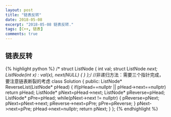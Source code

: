 ```yaml
---
layout: post
title: "链表反转"
date: 2018-05-08
excerpt: "2018-05-08 链表反转."
tags: [C++, 链表]
comments: true
---
```


## **链表反转**
{% highlight python %}
/*
struct ListNode {
	int val;
	struct ListNode *next;
	ListNode(int x) :
			val(x), next(NULL) {
	}
};*/
//非递归方法：需要三个指针完成，要注意链表断裂的考虑
class Solution {
public:
    ListNode* ReverseList(ListNode* pHead) {
        if(pHead==nullptr || pHead->next==nullptr)
            return pHead;
        ListNode* pNext=pHead->next;
        ListNode* pReverse=pHead;
        ListNode* pPre=pHead;
        while(pNext->next != nullptr)
        {
            pReverse=pNext;
            pNext=pNext->next;
            pReverse->next=pPre;
            pPre=pReverse;
        }
        pNext->next=pPre;
        pHead->next=nullptr;
        return pNext;
    }
};
{% endhighlight %}

